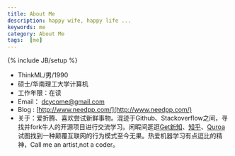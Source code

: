 ```yaml
---
title: About Me
description: happy wife, happy life ...
keywords: me
category: About Me
tags:  [me]
---
```



{% include JB/setup %}

 - ThinkML/男/1990 
 - 硕士/华南理工大学计算机
 - 工作年限：在读
 -  Email： dcycome@gmail.com
 -  Blog :  [http://www.needpp.com/](http://www.needpp.com/)
 - 关于：爱折腾、喜欢尝试新鲜事物。混迹于Github、Stackoverflow之间，寻找并fork牛人的开源项目进行交流学习。闲暇间逛逛[Get新知](http://get.jobdeer.com/)、[知乎](http://www.zhihu.com/)、[Quroa](www.quora.com)试图找到一种颠覆互联网的行为模式至今无果。热爱机器学习有点逗比的精神，Call me an artist,not a coder。



